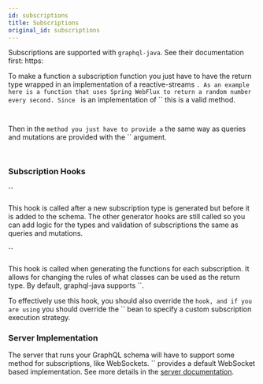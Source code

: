 ```yaml
---
id: subscriptions
title: Subscriptions
original_id: subscriptions
---
```

Subscriptions are supported with `graphql-java`. See their documentation first:
https:

To make a function a subscription function you just have to have the return type wrapped in an implementation of a
reactive-streams ``. As an example here is a function that uses Spring WebFlux to return a random number every
second. Since `` is an implementation of `` this is a valid method.

```kotlin



```

Then in the `` method you just have to provide a `` the same way as queries and mutations
are provided with the `` argument.

```kotlin



```

### Subscription Hooks

#### ``

This hook is called after a new subscription type is generated but before it is added to the schema. The other generator hooks are still called so you can add logic for the types and
validation of subscriptions the same as queries and mutations.

#### ``

This hook is called when generating the functions for each subscription. It allows for changing the rules of what classes can be used as the return type. By default, graphql-java supports ``.

To effectively use this hook, you should also override the `` hook, and if you are using `` you should override the `` bean to specify a custom subscription execution strategy.

### Server Implementation

The server that runs your GraphQL schema will have to support some method for subscriptions, like WebSockets.
`` provides a default WebSocket based implementation. See more details in the
[server documentation](../../spring-server/subscriptions).
